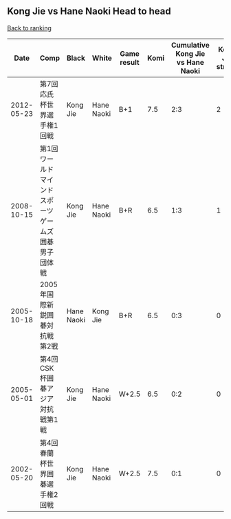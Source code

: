 ## Kong Jie vs Hane Naoki Head to head

[Back to ranking](../../index.md)




| **Date** | **Comp** | **Black** | **White** | **Game result** | **Komi** | **Cumulative Kong Jie vs Hane Naoki** | **Kong Jie streak** | **Hane Naoki streak** | 
| --- | --- | --- | --- | --- | --- | --- | --- | --- |
| 2012-05-23 | 第7回応氏杯世界選手権1回戦 | Kong Jie | Hane Naoki | B+1 | 7.5 | 2:3 | 2 | 0 | 
| 2008-10-15 | 第1回ワールドマインドスポーツゲームズ囲碁男子団体戦 | Kong Jie | Hane Naoki | B+R | 6.5 | 1:3 | 1 | 0 | 
| 2005-10-18 | 2005年国際新鋭囲碁対抗戦第2戦 | Hane Naoki | Kong Jie | B+R | 6.5 | 0:3 | 0 | 3 | 
| 2005-05-01 | 第4回CSK杯囲碁アジア対抗戦第1戦 | Kong Jie | Hane Naoki | W+2.5 | 6.5 | 0:2 | 0 | 2 | 
| 2002-05-20 | 第4回春蘭杯世界囲碁選手権2回戦 | Kong Jie | Hane Naoki | W+2.5 | 7.5 | 0:1 | 0 | 1 |




